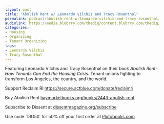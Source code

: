 ```yaml
---
layout: post
title: "Abolish Rent w/ Leonardo Vilchis and Tracy Rosenthal"
permalink: podcast/abolish-rent-w-leonardo-vilchis-and-tracy-rosenthal/
audiolink: https://media.blubrry.com/thedig/content.blubrry.com/thedig/The_Dig-EP_473-AbolishRent.mp3
categories:
- Housing
- Organizing
- Tenant Organizing
tags:
- Leonardo Vilchis
- Tracy Rosenthal
---
```




Featuring Leonardo Vilchis and Tracy Rosenthal on their book *Abolish Rent: How Tenants Can End the Housing Crisis*. Tenant unions fighting to transform Los Angeles, the country, and the world.



Support Reclaim RI <https://secure.actblue.com/donate/reclaimri>



Buy Abolish Rent [haymarketbooks.org/books/2443-abolish-rent](http://haymarketbooks.org/books/2443-abolish-rent)



Subscribe to Dissent at [dissentmagazine.org/subscribe](http://dissentmagazine.org/subscribe)



Use code ‘DIG50’ for 50% off your first order at [Plutobooks.com](http://Plutobooks.com)

